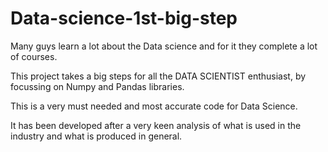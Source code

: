 # Data-science-1st-big-step

Many guys learn a lot about the Data science and for it they complete a lot of courses.

This project takes a big steps for all the DATA SCIENTIST enthusiast, by focussing on Numpy and Pandas libraries.

This is a very must needed and most accurate code for Data Science.

It has been developed after a very keen analysis of what is used in the industry and what is produced in general.
